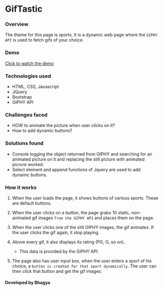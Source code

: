 # GifTastic

### Overview
The theme for this page is sports. It is a dynamic web page where the `GIPHY API` is used to fetch gifs of your choice. 

### Demo
[Click to watch the demo](https://calm-inlet-38692.herokuapp.com/)

### Technologies used
* HTML, CSS, Javascript
* JQuery
* Bootstrap
* GIPHY API

### Challenges faced
* HOW to animate the picture when user clicks on it?
* How to add dynamic buttons?

### Solutions found
* Console logging the object returned from GIPHY and searching for an animated picture on it and replacing the still picture with animated picrure worked.
* Select element and append functions of Jquery are used to add dynamic buttons.

### How it works

1. When the user loads the page, it shows buttons of various sports. These are default buttons.

3. When the user clicks on a button, the page grabs 10 static, non-animated gif images `from the GIPHY API` and places them on the page. 

4. When the user clicks one of the still GIPHY images, the gif animates. If the user clicks the gif again, it stop playing.

5. Above every gif, it also displays its rating (PG, G, so on). 
	* This data is provided by the GIPHY API.

6. The page also has user input box, when the user enters a sport of his choice, a `button is created for that sport dynamically`. The user can then click that button and get the gif images.


#### Developed by Bhagya